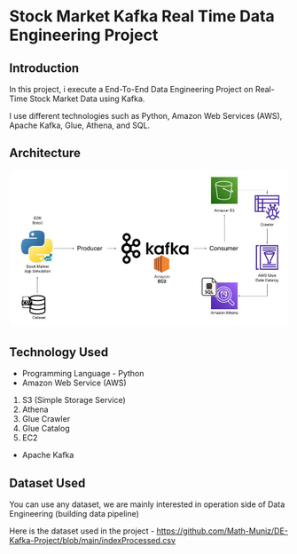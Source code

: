# Stock Market Kafka Real Time Data Engineering Project

## Introduction 
In this project, i execute a End-To-End Data Engineering Project on Real-Time Stock Market Data using Kafka.

I use different technologies such as Python, Amazon Web Services (AWS), Apache Kafka, Glue, Athena, and SQL.

## Architecture 
<img src="Architecture.jpg">

## Technology Used
- Programming Language - Python
- Amazon Web Service (AWS)
1. S3 (Simple Storage Service)
2. Athena
3. Glue Crawler
4. Glue Catalog
5. EC2
- Apache Kafka


## Dataset Used
You can use any dataset, we are mainly interested in operation side of Data Engineering (building data pipeline) 

Here is the dataset used in the project - https://github.com/Math-Muniz/DE-Kafka-Project/blob/main/indexProcessed.csv

